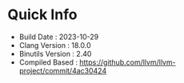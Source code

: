 # Quick Info
* Build Date : 2023-10-29
* Clang Version : 18.0.0
* Binutils Version : 2.40
* Compiled Based : https://github.com/llvm/llvm-project/commit/4ac30424
